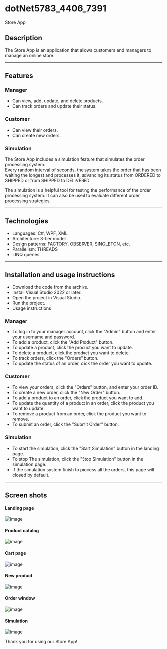 # dotNet5783_4406_7391

 Store App

## Description

The Store App is an application that allows customers and managers to manage an online store.  
     
****

## Features  

### Manager   
* Can view, add, update, and delete products.  
* Can track orders and update their status.  

### Customer 
* Can view their orders.
* Can create new orders.

### Simulation

The Store App includes a simulation feature that simulates the order processing system.   
Every random interval of seconds, the system takes the order that has been waiting the longest and processes it, advancing its status from ORDERED to SHIPPED or from SHIPPED to DELIVERED.

The simulation is a helpful tool for testing the performance of the order processing system. It can also be used to evaluate different order processing strategies.
     

****
## Technologies

* Languages: C#, WPF, XML  
* Architecture: 3-tier model  
* Design patterns: FACTORY, OBSERVER, SINGLETON, etc.  
* Parallelism: THREADS  
* LINQ queries   
     
****

## Installation and usage instructions  

* Download the code from the archive.  
* Install Visual Studio 2022 or later.  
* Open the project in Visual Studio.  
* Run the project.  
* Usage instructions  
  
### Manager  
- To log in to your manager account, click the "Admin" button and enter your username and password.  
- To add a product, click the "Add Product" button.  
- To update a product, click the product you want to update.  
- To delete a product, click the product you want to delete.  
- To track orders, click the "Orders" button.  
- To update the status of an order, click the order you want to update.
     
### Customer 
   
- To view your orders, click the "Orders" button, and enter your order ID.
- To create a new order, click the "New Order" button.
- To add a product to an order, click the product you want to add.
- To update the quantity of a product in an order, click the product you want to update.
- To remove a product from an order, click the product you want to remove.
- To submit an order, click the "Submit Order" button.
  
### Simulation 
- To start the simulation, click the "Start Simulation" button in the landing page.
- To stop The simulation, click the "Stop Simulation" button in the simulation page.
- If the simulation system finish to process all the orders, this page will closed by default.
      
***
  
## Screen shots
#### Landing page 
![image](https://github.com/ChayaLipshitz/My-Store-project-CS/assets/113462696/e89fa222-07b8-450f-9dd7-fe82bbc028f7)

#### Product catalog 
![image](https://github.com/ChayaLipshitz/My-Store-project-CS/assets/113462696/ff7d6afa-ff44-4fc2-a56d-f248837d2e62)

#### Cart page 
![image](https://github.com/ChayaLipshitz/My-Store-project-CS/assets/113462696/9ba525bf-66f6-48f3-ab71-2d7b4a0b28a5)

#### New product 
![image](https://github.com/ChayaLipshitz/My-Store-project-CS/assets/113462696/3250bbdb-b8cd-4dfa-819f-26d9ef8152f2)

#### Order window
![image](https://github.com/ChayaLipshitz/My-Store-project-CS/assets/113462696/a2fc72f9-1c5c-43e8-b0f0-8ce6bc19efad)

#### Simulation
![image](https://github.com/ChayaLipshitz/My-Store-project-CS/assets/113462696/cc32c98d-7752-4091-952f-cb3d270356e4)


Thank you for using our Store App!
